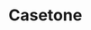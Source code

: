 # Casetone

<!--
- Login is working but need to synchronoze the cookies and the locale storage data expiration time
- need to display orders of each user

 -->
